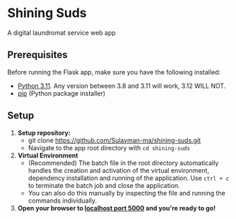 # Shining Suds
A digital laundromat service web app
## Prerequisites

Before running the Flask app, make sure you have the following installed:

- [Python 3.11](https://www.python.org/downloads/). Any version between 3.8 and 3.11 will work, 3.12 WILL NOT.
- [pip](https://pip.pypa.io/en/stable/installation/) (Python package installer)

## Setup

1. **Setup repository:**
   - git clone https://github.com/Sulayman-ma/shining-suds.git
   - Navigate to the app root directory with `cd shining-suds`
2. **Virtual Environment**
   - (Recommended) The batch file in the root directory automatically handles the creation and activation of the virtual environment, dependency installation and running of the application. Use `ctrl + c` to terminate the batch job and close the application.
   - You can also do this manually by inspecting the file and running the commands individually.
3. **Open your browser to [localhost port 5000](http://localhost:5000) and you're ready to go!**
